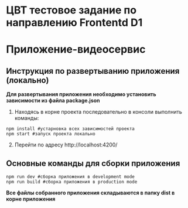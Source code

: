 # ЦВТ тестовое задание по направлению Frontentd D1
# Приложение-видеосервис

## Инструкция по развертыванию приложения (локально)
**Для развертывания приложения необходимо установить зависимости из файла package.json**
1. Находясь в корне проекта последовательно в консоли выполнить команды:
```
npm install #устарновка всех зависимостей проекта
npm start #запуск проекта локально 
```
2. Перейти по адресу http://localhost:4200/ 

## Основные команды для сборки приложения
```
npm run dev #сборка приложения в development mode
npm run build #сборка приложения в production mode
```
**Все файлы собранного приложения складываются в папку dist в корне приложения**
